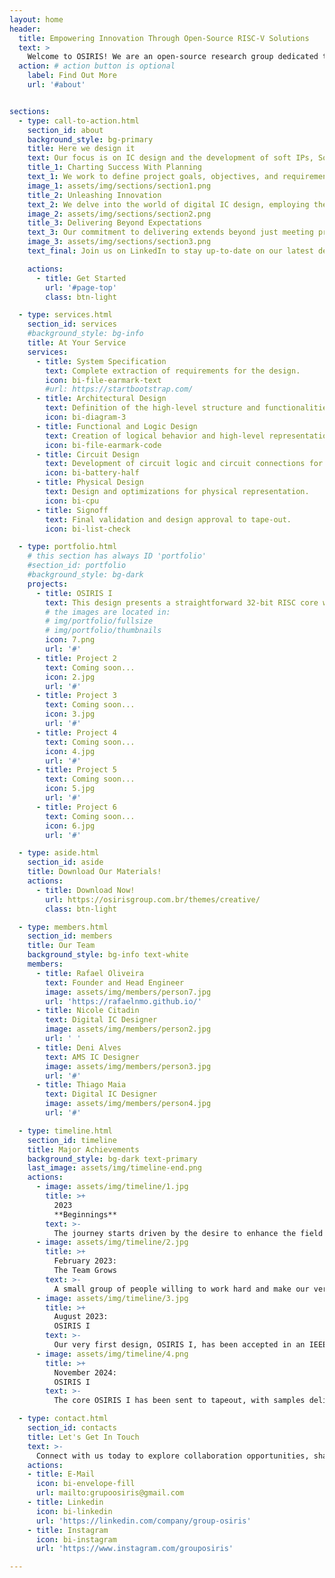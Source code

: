 ```yaml
---
layout: home
header:
  title: Empowering Innovation Through Open-Source RISC-V Solutions
  text: >
    Welcome to OSIRIS! We are an open-source research group dedicated to developing cutting-edge RISC-V architectures for integrated systems. 
  action: # action button is optional
    label: Find Out More
    url: '#about'


sections:
  - type: call-to-action.html
    section_id: about
    background_style: bg-primary
    title: Here we design it
    text: Our focus is on IC design and the development of soft IPs, SoCs, and ASICs for both general-purpose and low-power applications. Our team is committed to advancing the field of VLSI design through innovative research and practical solutions. 
    title_1: Charting Success With Planning
    text_1: We work to define project goals, objectives, and requirements. We carefully consider the specifications, constraints, and timelines to create a detailed project plan that serves as a roadmap for the entire design process. This planning phase is crucial in establishing clear project milestones and deliverables, enabling us to manage resources efficiently and ensure that the project stays on track from start to finish.
    image_1: assets/img/sections/section1.png
    title_2: Unleashing Innovation
    text_2: We delve into the world of digital IC design, employing the latest tools and methodologies to craft innovative solutions. Our focus extends to the development of soft IPs, SoCs, and ASICs tailored to both general-purpose and low-power applications. We believe in pushing the boundaries of what's possible, and our designs reflect that commitment, consistently delivering excellence in the field of VLSI design.
    image_2: assets/img/sections/section2.png
    title_3: Delivering Beyond Expectations
    text_3: Our commitment to delivering extends beyond just meeting project specifications, we strive to provide practical solutions to the world that align with our long-term goals. With rigorous testing, quality assurance, and adherence to industry standards, we guarantee that the delivered ASIC designs are ready to make a significant impact in the world of microelectronics.
    image_3: assets/img/sections/section3.png
    text_final: Join us on LinkedIn to stay up-to-date on our latest developments and insights into the world of semiconductor design.

    actions:
      - title: Get Started
        url: '#page-top'
        class: btn-light

  - type: services.html
    section_id: services
    #background_style: bg-info
    title: At Your Service
    services:
      - title: System Specification
        text: Complete extraction of requirements for the design.
        icon: bi-file-earmark-text
        #url: https://startbootstrap.com/
      - title: Architectural Design
        text: Definition of the high-level structure and functionalities.
        icon: bi-diagram-3
      - title: Functional and Logic Design
        text: Creation of logical behavior and high-level representation.
        icon: bi-file-earmark-code
      - title: Circuit Design
        text: Development of circuit logic and circuit connections for the design.
        icon: bi-battery-half
      - title: Physical Design
        text: Design and optimizations for physical representation.
        icon: bi-cpu
      - title: Signoff
        text: Final validation and design approval to tape-out.
        icon: bi-list-check

  - type: portfolio.html
    # this section has always ID 'portfolio'
    #section_id: portfolio
    #background_style: bg-dark
    projects:
      - title: OSIRIS I
        text: This design presents a straightforward 32-bit RISC core with 16 general-purpose registers (x0-x15), where x0 is a dedicated ZERO register.
        # the images are located in:
        # img/portfolio/fullsize
        # img/portfolio/thumbnails
        icon: 7.png
        url: '#'
      - title: Project 2
        text: Coming soon...
        icon: 2.jpg
        url: '#'
      - title: Project 3
        text: Coming soon...
        icon: 3.jpg
        url: '#'
      - title: Project 4
        text: Coming soon...
        icon: 4.jpg
        url: '#'
      - title: Project 5
        text: Coming soon...
        icon: 5.jpg
        url: '#'
      - title: Project 6
        text: Coming soon...
        icon: 6.jpg
        url: '#'

  - type: aside.html
    section_id: aside
    title: Download Our Materials!
    actions:
      - title: Download Now!
        url: https://osirisgroup.com.br/themes/creative/
        class: btn-light

  - type: members.html
    section_id: members
    title: Our Team
    background_style: bg-info text-white
    members:
      - title: Rafael Oliveira
        text: Founder and Head Engineer
        image: assets/img/members/person7.jpg
        url: 'https://rafaelnmo.github.io/'
      - title: Nicole Citadin
        text: Digital IC Designer
        image: assets/img/members/person2.jpg
        url: ' '
      - title: Deni Alves
        text: AMS IC Designer
        image: assets/img/members/person3.jpg
        url: '#'
      - title: Thiago Maia
        text: Digital IC Designer
        image: assets/img/members/person4.jpg
        url: '#'

  - type: timeline.html
    section_id: timeline
    title: Major Achievements
    background_style: bg-dark text-primary
    last_image: assets/img/timeline-end.png
    actions:
      - image: assets/img/timeline/1.jpg
        title: >+
          2023
          **Beginnings**
        text: >-
          The journey starts driven by the desire to enhance the field of microelectronics in Brazil through RISC-V solutions, aspiring to learn IC design along the way.
      - image: assets/img/timeline/2.jpg
        title: >+
          February 2023:
          The Team Grows
        text: >-
          A small group of people willing to work hard and make our very first low-power core design joined.
      - image: assets/img/timeline/3.jpg
        title: >+
          August 2023:
          OSIRIS I
        text: >-
          Our very first design, OSIRIS I, has been accepted in an IEEE program, with strong chances for tapeout by year-end.
      - image: assets/img/timeline/4.png
        title: >+
          November 2024:
          OSIRIS I
        text: >-
          The core OSIRIS I has been sent to tapeout, with samples delivery expected by April 2025.        

  - type: contact.html
    section_id: contacts
    title: Let's Get In Touch
    text: >-
      Connect with us today to explore collaboration opportunities, share your ideas, or get answers to your inquiries. We're eager to hear from you and discuss how we can work together.
    actions:
    - title: E-Mail
      icon: bi-envelope-fill
      url: mailto:grupoosiris@gmail.com
    - title: Linkedin
      icon: bi-linkedin
      url: 'https://linkedin.com/company/group-osiris'
    - title: Instagram
      icon: bi-instagram
      url: 'https://www.instagram.com/grouposiris'

---
```

